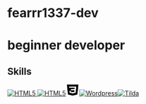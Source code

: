 # fearrr1337-dev

# beginner developer

## Skills
<a href="https://www.python.org/" target="_blank" rel="noreferrer noopener"><img src="https://github.com/user-attachments/assets/9a6b2571-0abc-4c31-ba67-9634ea63e7e2" alt="HTML5" width="25" height="25" /> <a href="https://html.com/html5/" target="_blank" rel="noreferrer noopener"><img src="https://raw.githubusercontent.com/0xShapeShifter/readme-md/master/public/images/skills/frontend/html5.svg" alt="HTML5" width="25" height="25" /><a href="https://www.w3.org/Style/CSS/Overview.en.html" target="_blank" rel="noreferrer noopener"><img src="https://github.com/simple-icons/simple-icons/blob/develop/icons/css3.svg" alt="CSS" width="30" height="25" /><a href="https://ru.wordpress.org/" target="_blank" rel="noreferrer noopener"><img src="https://github.com/user-attachments/assets/18549128-224c-46a3-ac9e-0751e53fa651" alt="Wordpress" width="25" height="25" /><a href="http://tilda.cc/" target="_blank" rel="noreferrer noopener"><img src="https://raw.githubusercontent.com/0xShapeShifter/readme-md/master/public/images/skills/nocode/tilda.svg" alt="Tilda" width="25" height="25" /></a>
